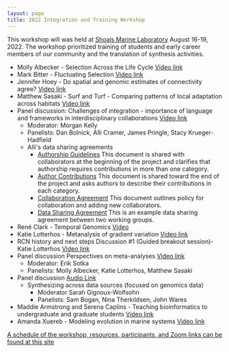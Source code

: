 ```yaml
---
layout: page
title: 2022 Integration and Training Workshop
---
```


This workshop will was held at [Shoals Marine Laboratory](https://www.shoalsmarinelaboratory.org/) August 16-19, 2022. The workshop prioritized training of students and early career members of our community and the translation of synthesis activities.

* Molly Albecker - Selection Across the Life Cycle [Video link](https://youtu.be/LJVWjXprZII)
* Mark Bitter - Fluctuating Selection [Video link](https://youtu.be/LJVWjXprZII?t=1482)
* Jennifer Hoey - Do spatial and genomic estimates of connectivity agree? [Video link](https://youtu.be/LJVWjXprZII?t=3128)
* Matthew Sasaki - Surf and Turf - Comparing patterns of local adaptation across habitats [Video link](https://youtu.be/LJVWjXprZII?t=4775)
* Panel discussion: Challenges of integration - importance of language and frameworks in interdisciplinary collaborations [Video link](https://youtu.be/LJVWjXprZII?t=6118)
    * Moderator: Morgan Kelly  
    * Panelists: Dan Bolnick, Alli Cramer, James Pringle, Stacy Krueger-Hadfield 
    * Alli's data sharing agreements 
      * [Authorship Guidelines](https://github.com/RCN-ECS/rcn-ecs.github.io/blob/master/rcn_files/Authorship_Guidelines.docx?raw=true) This document is shared with collaborators at the beginning of the project and clarifies that authorship requires contributions in more than one category.
      * [Author Contributions](https://github.com/RCN-ECS/rcn-ecs.github.io/blob/master/rcn_files/Author_Contributions.docx?raw=true) This document is shared toward the end of the project and asks authors to describe their contributions in each category.
      * [Collaboration Agreement](https://github.com/RCN-ECS/rcn-ecs.github.io/blob/master/rcn_files/Collaboration_Agreement.docx?raw=true) This document outlines policy for collaboration and adding new collaborators.
      * [Data Sharing Agreement](https://github.com/RCN-ECS/rcn-ecs.github.io/blob/master/rcn_files/DataSharingAgreement_notsigned.docx?raw=true) This is an example data sharing agreement between two working groups.
* René Clark - Temporal Genomics [Video](https://youtu.be/JZeGof3orrQ?t=1611)
*  Katie Lotterhos - Metanalysis of gradient variation [Video link](https://youtu.be/JZeGof3orrQ?t=3340)
*  RCN history and next steps Discussion #1 (Guided breakout session)- Katie Lotterhos [Video link](https://youtu.be/JZeGof3orrQ?t=5036)
*  Panel discussion Perspectives on meta-analyses [Video link](https://youtu.be/6RN2z2oaokI)
    * Moderator: Erik Sotka
    * Panelists: Molly Albecker, Katie Lotterhos, Matthew Sasaki
* Panel discussion [Audio Link](https://youtu.be/3ozX5_1TFyM)
   * Synthesizing across data sources (focused on genomics data)
      * Moderator Sarah Gignoux-Wolfsohn
      * Panelists: Sam Bogan, Nina Therkildsen, John Wares  
* Maddie Armstrong and Serena Caplins - Teaching bioinformatics to undergraduate and graduate students [Video link](https://youtu.be/3ozX5_1TFyM?t=3988)
* Amanda Xuereb - Modeling evolution in marine systems [Video link](https://youtu.be/3ozX5_1TFyM?t=5568)

[A schedule of the workshop, resources, participants, and Zoom links can be found at this site](https://github.com/RCN-ECS/2022_TrainingIntegrationWorkshop/blob/main/README.md)



